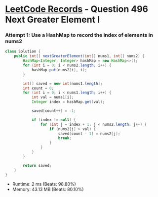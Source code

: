 # [LeetCode Records](../../README.md) - Question 496 Next Greater Element I

### Attempt 1: Use a HashMap to record the index of elements in nums2
```java
class Solution {
    public int[] nextGreaterElement(int[] nums1, int[] nums2) {
        HashMap<Integer, Integer> hashMap = new HashMap<>();
        for (int i = 0; i < nums2.length; i++) {
            hashMap.put(nums2[i], i);
        }

        int[] saved = new int[nums1.length];
        int count = 0;
        for (int i = 0; i < nums1.length; i++) {
            int val = nums1[i];
            Integer index = hashMap.get(val);

            saved[count++] = -1;

            if (index != null) {
                for (int j = index + 1; j < nums2.length; j++) {
                    if (nums2[j] > val) {
                        saved[count - 1] = nums2[j];
                        break;
                    }
                }
            }
        }

        return saved;
    }
}
```
- Runtime: 2 ms (Beats: 98.80%)
- Memory: 43.13 MB (Beats: 80.10%)

<br>
